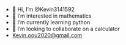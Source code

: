 - 👋 Hi, I’m @Kevin3141592
- 👀 I’m interested in mathematics
- 🌱 I’m currently learning python
- 💞️ I’m looking to collaborate on a calculator
- Kevin.oou2020@gmail.com

<!---
Kevin3141592/Kevin3141592 is a ✨ special ✨ repository because its `README.md` (this file) appears on your GitHub profile.
You can click the Preview link to take a look at your changes.
--->
